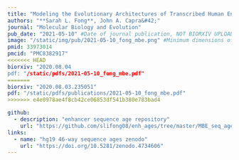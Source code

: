 ```yaml
---
title: "Modeling the Evolutionary Architectures of Transcribed Human Enhancer Sequences Reveals Distinct Origins, Functions, and Associations with Human Trait Variation"
authors: "**Sarah L. Fong**, John A. Capra&#42;"
journal: "Molecular Biology and Evolution"
pub_date: "2021-05-10" #Date of journal publication, NOT BIORXIV UPLOAD
image: "/static/img/pub/2021-05-10_fong_mbe.png" #Minimum dimensions of
pmid: 33973014
pmcid: "PMC8382917"
<<<<<<< HEAD
biorxiv: "2020.08.04
pdf: "/static/pdfs/2021-05-10_fong_mbe.pdf"
=======
biorxiv: "2020.08.03.235051"
pdf: "/static/pdfs/publications/2021-05-10_fong_mbe.pdf"
>>>>>>> e4e0978ae4f8cb42ce06853df541b380e783bad4

github:
  - description: "enhancer sequence age repository"
    url: "https://github.com/slifong08/enh_ages/tree/master/MBE_seq_age_arch"
links:
  - name: "hg19 46-way sequence ages zenodo"
    url: "https://doi.org/10.5281/zenodo.4734606"
---
```

